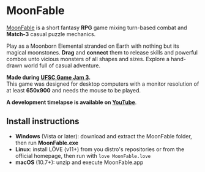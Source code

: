 # MoonFable

[MoonFable](https://baioc.itch.io/moonfable) is a short fantasy **RPG** game mixing turn-based combat and **Match-3** casual puzzle mechanics.

Play as a Moonborn Elemental stranded on Earth with nothing but its magical moonstones. **Drag** and **connect** them to release skills and powerful combos unto vicious monsters of all shapes and sizes. Explore a hand-drawn world full of casual adventure.

**Made during [UFSC Game Jam 3](https://itch.io/jam/ufsc-game-jam-3).**</br>
This game was designed for desktop computers with a monitor resolution of at least **650x900** and needs the mouse to be played.

**A development timelapse is available on [YouTube](https://youtu.be/z4oLi-LndqU)**.

## Install instructions

- **Windows** (Vista or later): download and extract the MoonFable folder, then run **MoonFable.exe**
- **Linux**: install LÖVE (v11+) from you distro's repositories or from the official homepage, then run with `love MoonFable.love`
- **macOS** (10.7+): unzip and execute MoonFable.app
